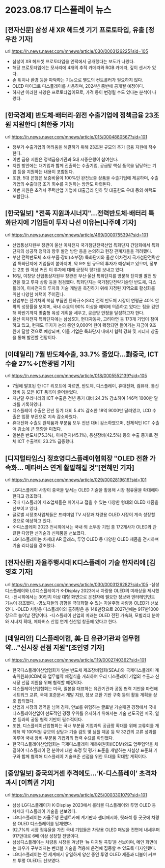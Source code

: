 # 2023.08.17 디스플레이 뉴스

## [전자신문] 삼성 새 XR 헤드셋 기기 프로토타입, 유출 [정우찬 기자]
url:https://n.news.naver.com/mnews/article/030/0003126225?sid=105
- 삼성이 XR 헤드셋 프로토타입을 언팩에서 공개했다는 보도가 나왔다.
- 해당 프로토타입에는 모서리에 4개의 추적 카메라와 RGB 카메라, 깊이 센서가 있다.
- 손 위치나 환경 등을 파악하는 기능으로 별도의 컨트롤러가 필요하지 않다.
- OLED 마이크로 디스플레이를 사용하며, 2024년 중반에 공개될 예정이다.
- 하지만 이러한 사양은 프로토타입이므로, 가격 등이 변경될 수도 있다는 분석이 나왔다.

## [한국경제] 반도체·배터리·원전 수출기업에 정책금융 23조원 지원한다 [최한종 기자]
url:https://n.news.naver.com/mnews/article/015/0004880567?sid=101
- 정부가 수출기업의 어려움을 해결하기 위해 23조원 규모의 추가 금융 지원에 착수한다.
- 이번 금융 지원은 정책금융기관과 5대 시중은행이 참여한다.
- 지원 방안에는 대기업과 함께 진출하는 수출기업, 공급망 핵심 품목을 담당하는 기업 등을 지원하는 내용이 포함된다.
- 또한, 5대 은행은 보증비율이 100%인 완전보증 상품을 수출기업에 제공하며, 수출기업의 수출대금 조기 회수를 지원하는 방안도 마련된다.
- 이번 지원은 초격차 주력산업 기업에 대출금리 인하 및 대출한도 우대 등의 혜택도 포함된다.

## [한국일보] "전폭 지원과시너지"…전력반도체·배터리 특화단지에 기업들이 투자 나선 이유는[나주예 기자]
url:https://n.news.naver.com/mnews/article/469/0000755394?sid=101
- 산업통상자원부 장관이 울산 이차전지 국가첨단전략산업 특화단지 간담회에서 특화단지의 성공적 정착과 향후 발전 방안 등을 논의하고 현장 관계자들을 격려했다.
- 부산 전력반도체 소재·부품·장비(소부장) 특화단지와 울산 이차전지 국가첨단전략산업 특화단지에 기업들이 쏟아지며, 약 9조 원 규모의 투자가 예상되고 있으며, 정부는 2조 원 이상 커진 이 투자에 대해 긍정적 평가를 보내고 있다.
- 16일, 이창양 산업통상자원부 장관은 부산·울산 특화단지를 방문해 단지별 발전 방안을 찾고 투자 상황 등을 점검했다. 특화단지는 국가첨단전략기술인 반도체, 디스플레이, 이차전지의 투자와 기술 개발을 촉진하기 위해 지정된 지역으로 활성화를 위한 다양한 혜택이 주어진다.
- 산업부는 전기차의 핵심 부품인 탄화규소(SiC) 전력 반도체 시장이 연평균 40% 안팎의 성장률을 보이며, 국내 수요의 90% 이상을 해외에 의존하고 있다는 점을 감안해 하반기까지 맞춤형 육성 계획을 세우고, 공급망 안정을 달성하고자 한다.
- 울산 이차전지 특화단지에는 삼성SDI, 현대자동차, 고려아연 등 173개 기업이 참여하고 있고, 현재도 투자가 논의 중인 9,000억 원이 확정되면 들어가는 자금이 9조 원에 달할 것으로 예상되며, 이들 기업은 특화단지 내에서 협력 강화 및 시너지 창출을 통해 발전할 전망이다.

## [이데일리] 7월 반도체수출, 33.7% 줄었다…對중국, ICT 수출 27%↓[한광범 기자]
url:https://n.news.naver.com/mnews/article/018/0005552139?sid=105
- 7월에 발표된 한 ICT 리포트에 따르면, 반도체, 디스플레이, 휴대전화, 컴퓨터, 통신장비 등 모든 ICT 품목이 줄어들었다.
- 지난달 우리나라의 ICT 수출은 전년 동기 대비 24.3% 감소하여 146억 1000만 달러를 기록하였다.
- 디스플레이 수출은 전년 동기 대비 5.4% 감소한 18억 9000만 달러였고, LCD 수출은 업황 부진으로 지속 감소하였다.
- 휴대전화 수출도 완제품과 부분품 모두 전년 대비 감소하였으며, 전체적인 ICT 수출액 감소에 큰 영향을 미쳤다.
- 일본은 반도체(75.3%), 이차전지(45.1%), 통신장비(42.5%) 등의 수출 증가로 전체 ICT 수출액이 23.2% 급증했다.

## [디지털타임스] 정호영디스플레이협회장 "OLED 전환 가속화… 메타버스 연계 활발해질 것"[전혜인 기자]
url:https://n.news.naver.com/mnews/article/029/0002819616?sid=101
- LG디스플레이 사장이 중국을 앞서는 OLED 기술을 활용해 시장 점유율을 확대해야 한다고 강조했다.
- 국내 디스플레이 제조업체들은 휘어지고 접을 수 있는 다양한 형태의 OLED 제품을 선보이고 있다.
- 글로벌 시장조사업체들은 프리미엄 TV 시장과 차량용 OLED 시장이 계속 성장할 것으로 예상하고 있다.
- K-디스플레이 2023 전시회에서는 국내·외 소부장 기업 총 172개사가 OLED와 관련한 다양한 신기술과 신제품을 선보였다.
- LG디스플레이는 차세대 AR 글래스, 투명 OLED 등 다양한 OLED 제품을 전시하며 기술 리더십을 강조했다.

## [전자신문] 자율주행시대 K디스플레이 기술 한자리에 [김영호 기자]
url:https://n.news.naver.com/mnews/article/030/0003126282?sid=105
-삼성디스플레이와 LG디스플레이가 K-Display 2023에서 차량용 OLED의 미래상을 제시했다.
-전시회에서는 30인치 이상 대형 화면으로 운전자에 필요한 정보와 엔터테인먼트 기능이 강조됐다.
-영노자들의 경험을 극대화할 수 있는 자율주행 차량용 OLED가 선보였다.
-OLED 차량용 디스플레이의 출하량은 총 148만장으로 2027년에는 917만1000장으로 늘어날 전망이다.
-디스플레이 산업의 미래는 OLED 전환 가속화, 모빌리티 분야와 시너지 확대, 메타버스 산업 연계 신산업 창출에 있다고 한다.

## [데일리안] 디스플레이협, 美·日 유관기관과 업무협약…"신시장 선점 지원"[조인영 기자]
url:https://n.news.naver.com/mnews/article/119/0002740362?sid=101
- 한국디스플레이산업협회가 일본 반도체 제조장비협회(SEAJ)와 국제디스플레이 계측위원회(ICDM)와 업무협약 체결식을 개최하여 우리 디스플레이 기업의 수출과 신시장 선점 지원을 위해 협력할 예정이다.
- 디스플레이산업협회는 미국, 일본을 대표하는 유관기관과 공동 협력 기반을 마련해 네트워크 교류, 국제 표준문서 개발 지원, 정보 교환 기반 구축 등의 활동 계획을 상호 합의했다.
- 산업과 시장의 영역을 넘어 경제, 안보를 위협하는 글로벌 기술패권 경쟁에서 국내 디스플레이산업이 선도적인 경쟁 우위를 유지하기 위해서는 기술 선도국인 미국, 일본 등과의 공동 협력 기반이 필수적이다.
- 또한, 디스플레이산업협회는 국내 부분품 기업과의 공급망 확대를 위해 교류회를 개최해 약 100억원 규모의 상담과 기술 검토 및 샘플 제공 등 약 32건의 교류 성과를 이루어 국내 장비-부분품 기업과의 협력 수요를 확인했다.
- 한국디스플레이산업협회는 국제디스플레이 계측위원회(ICDM)와도 업무협약을 체결하여 디스플레이 전 분야에 대한 측정 및 평가 표준을 개발하는 사실상 표준화 기구와 함께 협력해 디스플레이 기술표준 선점을 위한 토대를 확대할 계획이다.

## [중앙일보] 중국의거센 추격에도...‘K-디스플레이’ 초격차 과시 [이희권 기자]
url:https://n.news.naver.com/mnews/article/025/0003301079?sid=101
- 삼성·LG디스플레이가 K-Display 2023에서 롤러블 디스플레이와 투명 OLED 등 차세대 디스플레이 기술을 선보였다.
- LG디스플레이는 자율주행 콘셉트카에 계기판과 센터페시아, 뒷좌석 등 곳곳에 차량용 OLED 디스플레이를 탑재했다.
- 92.7%의 시장 점유율을 가진 국내 기업들은 차량용 OLED 패널을 전면에 내세우며 917만대로 6배 이상 성장할 전망이다.
- 삼성디스플레이는 차량용 시장을 겨냥한 ‘뉴 디지털 콕핏’을 선보이며, 메인 화면에는 좌우가 구부러지는 벤더블 기술을 적용해 운전에 집중할 수 있도록 디자인했다.
- LG디스플레이는 전 세계에서 유일하게 양산 중인 투명 OLED 제품과 더불어 커브드 투명 OLED도 선보였다.